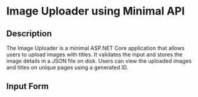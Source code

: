 # Image Uploader using Minimal API

## Description
The Image Uploader is a minimal ASP.NET Core application that allows users to upload images with titles. It validates the input and stores the image details in a JSON file on disk. Users can view the uploaded images and titles on unique pages using a generated ID. 

## Input Form
